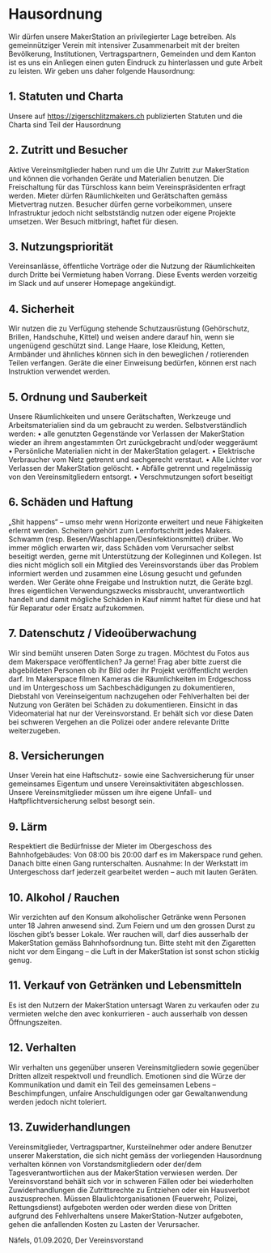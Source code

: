 # Hausordnung

Wir dürfen unsere MakerStation an privilegierter Lage betreiben. Als gemeinnütziger Verein mit intensiver Zusammenarbeit mit der breiten Bevölkerung, Institutionen, Vertragspartnern, Gemeinden und dem Kanton ist es uns ein Anliegen einen guten Eindruck zu hinterlassen und gute Arbeit zu leisten.
Wir geben uns daher folgende Hausordnung: 
## 1.	Statuten und Charta
Unsere auf https://zigerschlitzmakers.ch publizierten Statuten und die Charta sind Teil der Hausordnung
## 2.	Zutritt und Besucher
Aktive Vereinsmitglieder haben rund um die Uhr Zutritt zur MakerStation und können die vorhanden Geräte und Materialien benutzen. Die Freischaltung für das Türschloss kann beim Vereinspräsidenten erfragt werden. 
Mieter dürfen Räumlichkeiten und Gerätschaften gemäss Mietvertrag nutzen.
Besucher dürfen gerne vorbeikommen, unsere Infrastruktur jedoch nicht selbstständig nutzen oder eigene Projekte umsetzen. Wer Besuch mitbringt, haftet für diesen. 
## 3.	Nutzungspriorität
Vereinsanlässe, öffentliche Vorträge oder die Nutzung der Räumlichkeiten durch Dritte bei Vermietung haben Vorrang. Diese Events werden vorzeitig im Slack und auf unserer Homepage angekündigt.
## 4.	Sicherheit
Wir nutzen die zu Verfügung stehende Schutzausrüstung (Gehörschutz, Brillen, Handschuhe, Kittel) und weisen andere darauf hin, wenn sie ungenügend geschützt sind. Lange Haare, lose Kleidung, Ketten, Armbänder und ähnliches können sich in den beweglichen / rotierenden Teilen verfangen. 
Geräte die einer Einweisung bedürfen, können erst nach Instruktion verwendet werden. 
## 5.	Ordnung und Sauberkeit
Unsere Räumlichkeiten und unsere Gerätschaften, Werkzeuge und Arbeitsmaterialien sind da um gebraucht zu werden. Selbstverständlich werden:
•	alle genutzten Gegenstände vor Verlassen der MakerStation wieder an ihrem angestammten Ort zurückgebracht und/oder weggeräumt
•	Persönliche Materialien nicht in der MakerStation gelagert.
•	Elektrische Verbraucher vom Netz getrennt und sachgerecht verstaut.
•	Alle Lichter vor Verlassen der MakerStation gelöscht.
•	Abfälle getrennt und regelmässig von den Vereinsmitgliedern entsorgt.
•	Verschmutzungen sofort beseitigt
## 6.	Schäden und Haftung
„Shit happens“ – umso mehr wenn Horizonte erweitert und neue Fähigkeiten erlernt werden. Scheitern gehört zum Lernfortschritt jedes Makers. Schwamm (resp. Besen/Waschlappen/Desinfektionsmittel) drüber. Wo immer möglich erwarten wir, dass Schäden vom Verursacher selbst beseitigt werden, gerne mit Unterstützung der Kolleginnen und Kollegen. Ist dies nicht möglich soll ein Mitglied des Vereinsvorstands über das Problem informiert werden und zusammen eine Lösung gesucht und gefunden werden. 
Wer Geräte ohne Freigabe und Instruktion nutzt, die Geräte bzgl. Ihres eigentlichen Verwendungszwecks missbraucht, unverantwortlich handelt und damit mögliche Schäden in Kauf nimmt haftet für diese und hat für Reparatur oder Ersatz aufzukommen. 
## 7.	Datenschutz / Videoüberwachung
Wir sind bemüht unseren Daten Sorge zu tragen. Möchtest du Fotos aus dem Makerspace veröffentlichen? Ja gerne! Frag aber bitte zuerst die abgebildeten Personen ob ihr Bild oder ihr Projekt veröffentlicht werden darf. 
Im Makerspace filmen Kameras die Räumlichkeiten im Erdgeschoss und im Untergeschoss um Sachbeschädigungen zu dokumentieren, Diebstahl von Vereinseigentum nachzugehen oder Fehlverhalten bei der Nutzung von Geräten bei Schäden zu dokumentieren. Einsicht in das Videomaterial hat nur der Vereinsvorstand. Er behält sich vor diese Daten bei schweren Vergehen an die Polizei oder andere relevante Dritte weiterzugeben.
## 8.	Versicherungen
Unser Verein hat eine Haftschutz- sowie eine Sachversicherung für unser gemeinsames Eigentum und unsere Vereinsaktivitäten abgeschlossen. 
Unsere Vereinsmitglieder müssen um ihre eigene Unfall- und Haftpflichtversicherung selbst besorgt sein.  
## 9.	Lärm
Respektiert die Bedürfnisse der Mieter im Obergeschoss des Bahnhofgebäudes:
Von 08:00 bis 20:00 darf es im Makerspace rund gehen. Danach bitte einen Gang runterschalten. Ausnahme: In der Werkstatt im Untergeschoss darf jederzeit gearbeitet werden – auch mit lauten Geräten.
## 10.	Alkohol / Rauchen
Wir verzichten auf den Konsum alkoholischer Getränke wenn Personen unter 18 Jahren anwesend sind. Zum Feiern und um den grossen Durst zu löschen gibt’s besser Lokale.
Wer rauchen will, darf dies ausserhalb der MakerStation gemäss Bahnhofsordnung tun. Bitte steht mit den Zigaretten nicht vor dem Eingang – die Luft in der MakerStation ist sonst schon stickig genug.
## 11.	Verkauf von Getränken und Lebensmitteln
Es ist den Nutzern der MakerStation untersagt Waren zu verkaufen oder zu vermieten welche den avec konkurrieren - auch ausserhalb von dessen Öffnungszeiten.
 
## 12.	Verhalten
Wir verhalten uns gegenüber unseren Vereinsmitgliedern sowie gegenüber Dritten allzeit respektvoll und freundlich. Emotionen sind die Würze der Kommunikation und damit ein Teil des gemeinsamen Lebens – Beschimpfungen, unfaire Anschuldigungen oder gar Gewaltanwendung werden jedoch nicht toleriert. 
## 13.	Zuwiderhandlungen
Vereinsmitglieder, Vertragspartner, Kursteilnehmer oder andere Benutzer unserer Makerstation, die sich nicht gemäss der vorliegenden Hausordnung verhalten können von Vorstandsmitgliedern oder der/dem Tagesverantwortlichen aus der MakerStation verwiesen werden. 
Der Vereinsvorstand behält sich vor in schweren Fällen oder bei wiederholten Zuwiderhandlungen die Zutrittsrechte zu Entziehen oder ein Hausverbot auszusprechen. 
Müssen Blaulichtorganisationen (Feuerwehr, Polizei, Rettungsdienst) aufgeboten werden oder werden diese von Dritten aufgrund des Fehlverhaltens unsere MakerStation-Nutzer aufgeboten, gehen die anfallenden Kosten zu Lasten der Verursacher.  


Näfels, 01.09.2020,
Der Vereinsvorstand
